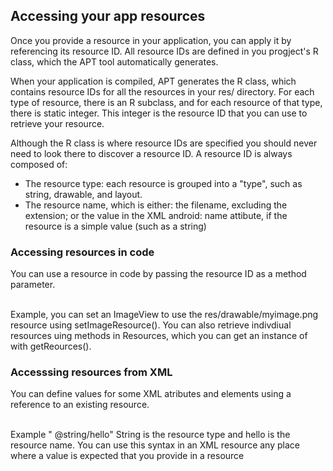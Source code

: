 ## Accessing your app resources
Once you provide a resource in your application, you can apply it by referencing its resource ID. All resource IDs are defined in you progject's R class, which the APT tool automatically generates. 

When your application is compiled, APT generates the R class, which contains resource IDs for all the resources in your res/ directory. For each type of resource, there is an R subclass, and for each resource of that type, there is  static integer. This integer is the resource ID that you can use to retrieve your resource. 

Although the R class is where resource IDs are specified you should never need to look there to discover a resource ID. A resource ID is always composed of:
- The resource type: each resource is grouped into a "type", such as string, drawable, and layout.
- The resource name, which is either: the filename, excluding the extension; or the value in the XML android: name attibute, if the resource is a simple value (such as a string)

### Accessing resources in code
You can use a resource in code by passing the resource ID as a method parameter. 

<br/>Example, you can set an ImageView to use the res/drawable/myimage.png resource using setImageResource(). You can also retrieve indivdiual resources uing methods in Resources, which you can get an instance of with getReources().

### Accesssing resources from XML
You can define values for some XML atributes and elements using a reference to an existing resource.

<br/>Example " @string/hello"  String is the resource type and hello is the resource name. You can use this syntax in an XML resource any place where a value is expected  that you provide in a resource

